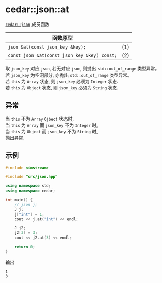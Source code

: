 # cedar::json::at

[`cedar::json`](./cedar::json.md) 成员函数

| 函数原型                                     |     |
| -------------------------------------------- | --- |
| `json &at(const json_key &key);`             | (1) |
| `const json &at(const json_key &key) const;` | (2) |

取 `json_key` 对应 `json`, 若无对应 `json`, 则抛出 `std::out_of_range` 类型异常。  
若 `json_key` 为空洞部分, 亦抛出 `std::out_of_range` 类型异常。  
若 `this` 为 `Array` 状态, 则 `json_key` 必须为 `Integer` 状态.  
若 `this` 为 `Object` 状态, 则 `json_key` 必须为 `String` 状态.  

## 异常

当 `this` 不为 `Array` `Ojbect` 状态时,  
当 `this` 为 `Array` 而 `json_key` 不为 `Integer` 时,  
当 `this` 为 `Object` 而 `json_key` 不为 `String` 时,  
抛出异常.

## 示例

```cpp
#include <iostream>

#include "src/json.hpp"

using namespace std;
using namespace cedar;

int main() {
    // json j;
    J j;
    j["int"] = 1;
    cout << j.at("int") << endl;

    J j2;
    j2[3] = 3;
    cout << j2.at(3) << endl;

    return 0;
}
```

输出

```
1
3
```

